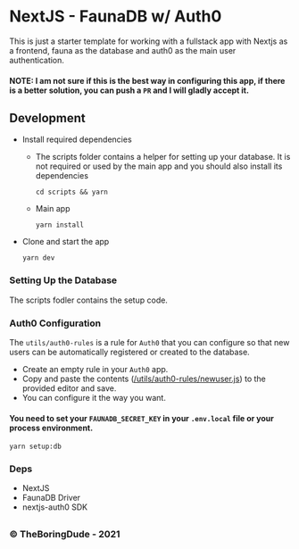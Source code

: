 # NextJS - FaunaDB w/ Auth0

This is just a starter template for working with a fullstack app with Nextjs as a frontend, fauna as the database and auth0 as the main user authentication.

#### NOTE: I am not sure if this is the best way in configuring this app, if there is a better solution, you can push a `PR` and I will gladly accept it.

## Development

- Install required dependencies

  - The scripts folder contains a helper for setting up your database. It is not required or used by the main app and you should also install its dependencies

    ```
    cd scripts && yarn
    ```

  - Main app
    ```
    yarn install
    ```

- Clone and start the app
  ```
  yarn dev
  ```

### Setting Up the Database

The scripts fodler contains the setup code.

### Auth0 Configuration

The `utils/auth0-rules` is a rule for `Auth0` that you can configure so that new users can be automatically registered or created to the database.

- Create an empty rule in your `Auth0` app.
- Copy and paste the contents ([/utils/auth0-rules/newuser.js](./utils/auth0-rules/newuser.js)) to the provided editor and save.
- You can configure it the way you want.

#### You need to set your `FAUNADB_SECRET_KEY` in your `.env.local` file or your process environment.

```
yarn setup:db
```

### Deps

- NextJS
- FaunaDB Driver
- nextjs-auth0 SDK

##

### &copy; TheBoringDude - 2021
